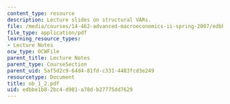 ```yaml
---
content_type: resource
description: Lecture slides on structural VARs.
file: /media/courses/14-462-advanced-macroeconomics-ii-spring-2007/edbbe1b82bc4d981a78db27775dd7629_ob_1_2.pdf
file_type: application/pdf
learning_resource_types:
- Lecture Notes
ocw_type: OCWFile
parent_title: Lecture Notes
parent_type: CourseSection
parent_uid: 5af5d2c9-64d4-81fd-c331-4483fcd3e249
resourcetype: Document
title: ob_1_2.pdf
uid: edbbe1b8-2bc4-d981-a78d-b27775dd7629
---
```

